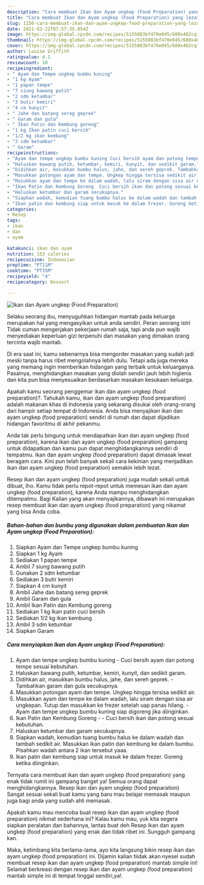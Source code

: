 ```yaml
---
description: "Cara membuat Ikan dan Ayam ungkep (Food Preparation) yang lezat Untuk Jualan"
title: "Cara membuat Ikan dan Ayam ungkep (Food Preparation) yang lezat Untuk Jualan"
slug: 1156-cara-membuat-ikan-dan-ayam-ungkep-food-preparation-yang-lezat-untuk-jualan
date: 2021-03-22T07:57:35.854Z
image: https://img-global.cpcdn.com/recipes/5155083bf470e045/680x482cq70/ikan-dan-ayam-ungkep-food-preparation-foto-resep-utama.jpg
thumbnail: https://img-global.cpcdn.com/recipes/5155083bf470e045/680x482cq70/ikan-dan-ayam-ungkep-food-preparation-foto-resep-utama.jpg
cover: https://img-global.cpcdn.com/recipes/5155083bf470e045/680x482cq70/ikan-dan-ayam-ungkep-food-preparation-foto-resep-utama.jpg
author: Louise Griffith
ratingvalue: 4.1
reviewcount: 10
recipeingredient:
- " Ayam dan Tempe ungkep bumbu kuning"
- "1 kg Ayam"
- "1 papan tempe"
- "7 siung bawang putih"
- "2 sdm ketumbar"
- "3 butir kemiri"
- "4 cm kunyit"
- " Jahe dan batang sereg geprek"
- " Garam dan gula"
- " Ikan Patin dan Kembung goreng"
- "1 kg Ikan patin cuci bersih"
- "1/2 kg ikan kembung"
- "3 sdm ketumbar"
- " Garam"
recipeinstructions:
- "Ayam dan tempe ungkep bumbu kuning Cuci bersih ayam dan potong tempe sesuai kebutuhan."
- "Haluskan bawang putih, ketumbar, kemiri, kunyit, dan sedikit garam."
- "Didihkan air, masukkan bumbu halus, jahe, dan sereh geprek. Tambahkan garam dan gula secukupnya."
- "Masukkan potongan ayam dan tempe. Ungkep hingga tersisa sedikit air."
- "Masukkan ayam dan tempe ke dalam wadah, lalu siram dengan sisa air ungkepan. Tutup dan masukkan ke frezer setelah uap panas hilang.  Ayam dan tempe ungkep bumbu kuning siap digoreng jika diinginkan."
- "Ikan Patin dan Kembung Goreng  Cuci bersih ikan dan potong sesuai kebutuhan."
- "Haluskan ketumbar dan garam secukupnya."
- "Siapkan wadah, kemudian tuang bumbu halus ke dalam wadah dan tambah sedikit air. Masukkan ikan patin dan kembung ke dalam bumbu. Pisahkan wadah antara 2 ikan tersebut yaaa."
- "Ikan patin dan kembung siap untuk masuk ke dalam frezer. Goreng ketika diinginkan."
categories:
- Resep
tags:
- ikan
- dan
- ayam

katakunci: ikan dan ayam 
nutrition: 153 calories
recipecuisine: Indonesian
preptime: "PT11M"
cooktime: "PT35M"
recipeyield: "4"
recipecategory: Dessert

---
```



![Ikan dan Ayam ungkep (Food Preparation)](https://img-global.cpcdn.com/recipes/5155083bf470e045/680x482cq70/ikan-dan-ayam-ungkep-food-preparation-foto-resep-utama.jpg)

Selaku seorang ibu, menyuguhkan hidangan mantab pada keluarga merupakan hal yang mengasyikan untuk anda sendiri. Peran seorang istri Tidak cuman mengerjakan pekerjaan rumah saja, tapi anda pun wajib menyediakan keperluan gizi terpenuhi dan masakan yang dimakan orang tercinta wajib mantab.

Di era  saat ini, kamu sebenarnya bisa mengorder masakan yang sudah jadi meski tanpa harus ribet mengolahnya lebih dulu. Tetapi ada juga mereka yang memang ingin memberikan hidangan yang terbaik untuk keluarganya. Pasalnya, menghidangkan masakan yang diolah sendiri jauh lebih higienis dan kita pun bisa menyesuaikan berdasarkan masakan kesukaan keluarga. 



Apakah kamu seorang penggemar ikan dan ayam ungkep (food preparation)?. Tahukah kamu, ikan dan ayam ungkep (food preparation) adalah makanan khas di Indonesia yang sekarang disukai oleh orang-orang dari hampir setiap tempat di Indonesia. Anda bisa menyajikan ikan dan ayam ungkep (food preparation) sendiri di rumah dan dapat dijadikan hidangan favoritmu di akhir pekanmu.

Anda tak perlu bingung untuk mendapatkan ikan dan ayam ungkep (food preparation), karena ikan dan ayam ungkep (food preparation) gampang untuk didapatkan dan kamu pun dapat menghidangkannya sendiri di tempatmu. ikan dan ayam ungkep (food preparation) dapat dimasak lewat beragam cara. Kini pun telah banyak sekali cara kekinian yang menjadikan ikan dan ayam ungkep (food preparation) semakin lebih lezat.

Resep ikan dan ayam ungkep (food preparation) juga mudah sekali untuk dibuat, lho. Kamu tidak perlu repot-repot untuk memesan ikan dan ayam ungkep (food preparation), karena Anda mampu menghidangkan ditempatmu. Bagi Kalian yang akan menyajikannya, dibawah ini merupakan resep membuat ikan dan ayam ungkep (food preparation) yang nikamat yang bisa Anda coba.

<!--inarticleads1-->

##### Bahan-bahan dan bumbu yang digunakan dalam pembuatan Ikan dan Ayam ungkep (Food Preparation):

1. Siapkan  Ayam dan Tempe ungkep bumbu kuning
1. Siapkan 1 kg Ayam
1. Sediakan 1 papan tempe
1. Ambil 7 siung bawang putih
1. Gunakan 2 sdm ketumbar
1. Sediakan 3 butir kemiri
1. Siapkan 4 cm kunyit
1. Ambil  Jahe dan batang sereg geprek
1. Ambil  Garam dan gula
1. Ambil  Ikan Patin dan Kembung goreng
1. Sediakan 1 kg Ikan patin cuci bersih
1. Sediakan 1/2 kg ikan kembung
1. Ambil 3 sdm ketumbar
1. Siapkan  Garam




<!--inarticleads2-->

##### Cara menyiapkan Ikan dan Ayam ungkep (Food Preparation):

1. Ayam dan tempe ungkep bumbu kuning - Cuci bersih ayam dan potong tempe sesuai kebutuhan.
1. Haluskan bawang putih, ketumbar, kemiri, kunyit, dan sedikit garam.
1. Didihkan air, masukkan bumbu halus, jahe, dan sereh geprek. - Tambahkan garam dan gula secukupnya.
1. Masukkan potongan ayam dan tempe. Ungkep hingga tersisa sedikit air.
1. Masukkan ayam dan tempe ke dalam wadah, lalu siram dengan sisa air ungkepan. Tutup dan masukkan ke frezer setelah uap panas hilang.  - Ayam dan tempe ungkep bumbu kuning siap digoreng jika diinginkan.
1. Ikan Patin dan Kembung Goreng -  - Cuci bersih ikan dan potong sesuai kebutuhan.
1. Haluskan ketumbar dan garam secukupnya.
1. Siapkan wadah, kemudian tuang bumbu halus ke dalam wadah dan tambah sedikit air. Masukkan ikan patin dan kembung ke dalam bumbu. Pisahkan wadah antara 2 ikan tersebut yaaa.
1. Ikan patin dan kembung siap untuk masuk ke dalam frezer. Goreng ketika diinginkan.




Ternyata cara membuat ikan dan ayam ungkep (food preparation) yang enak tidak rumit ini gampang banget ya! Semua orang dapat menghidangkannya. Resep ikan dan ayam ungkep (food preparation) Sangat sesuai sekali buat kamu yang baru mau belajar memasak maupun juga bagi anda yang sudah ahli memasak.

Apakah kamu mau mencoba buat resep ikan dan ayam ungkep (food preparation) nikmat sederhana ini? Kalau kamu mau, yuk kita segera siapkan peralatan dan bahannya, lantas buat deh Resep ikan dan ayam ungkep (food preparation) yang enak dan tidak ribet ini. Sungguh gampang kan. 

Maka, ketimbang kita berlama-lama, ayo kita langsung bikin resep ikan dan ayam ungkep (food preparation) ini. Dijamin kalian tiidak akan nyesel sudah membuat resep ikan dan ayam ungkep (food preparation) mantab simple ini! Selamat berkreasi dengan resep ikan dan ayam ungkep (food preparation) mantab simple ini di tempat tinggal sendiri,ya!.

